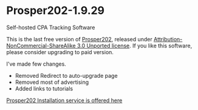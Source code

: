# Prosper202-1.9.29
Self-hosted CPA Tracking Software

This is the last free version of [Prosper202](http://prosper.tracking202.com/apps/), released under [Attribution-NonCommercial-ShareAlike 3.0 Unported license](https://creativecommons.org/licenses/by-nc-sa/3.0/). If you like this software, please consider upgrading to paid version.

I've made few changes.

* Removed Redirect to auto-upgrade page
* Removed most of advertising
* Added links to tutorials

[Prosper202 Installation service is offered here](https://vpsfix.com/product/install-prosper202-service/)
